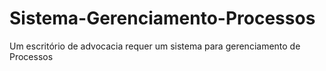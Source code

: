 # Sistema-Gerenciamento-Processos
Um escritório de advocacia requer um sistema para gerenciamento de Processos
